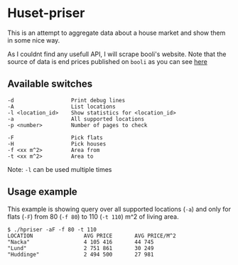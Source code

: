 # Huset-priser

This is an attempt to aggregate data about a house market and show them in some nice way.

As I couldnt find any usefull API, I will scrape booli's website. Note that the source of data is end prices published on `booli` as you can see [here](https://www.booli.se/slutpriser/nacka/76/)

## Available switches

```
-d                  Print debug lines
-A                  List locations
-l <location_id>    Show statistics for <location_id>
-a                  All supported locations
-p <number>         Number of pages to check

-F                  Pick flats
-H                  Pick houses
-f <xx m^2>         Area from
-t <xx m^2>         Area to
```

Note: `-l` can be used multiple times


## Usage example

This example is showing query over all supported locations (`-a`) and only for flats (`-F`) from 80 (`-f 80`) to 110 (`-t 110`) m^2 of living area.
 
```
$ ./hpriser -aF -f 80 -t 110
LOCATION                AVG PRICE       AVG PRICE/M^2
"Nacka"                 4 105 416       44 745
"Lund"                  2 751 861       30 249
"Huddinge"              2 494 500       27 981
```

